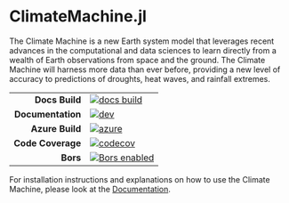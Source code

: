 # ClimateMachine.jl

The Climate Machine is a new Earth system model that leverages recent advances in the computational and data sciences to learn directly from a wealth of Earth observations from space and the ground. The Climate Machine will harness more data than ever before, providing a new level of accuracy to predictions of droughts, heat waves, and rainfall extremes.

|||
|---------------------:|:----------------------------------------------|
| **Docs Build**       | [![docs build][docs-bld-img]][docs-bld-url]   |
| **Documentation**    | [![dev][docs-latest-img]][docs-latest-url]    |
| **Azure Build**      | [![azure][azure-img]][azure-url]              |
| **Code Coverage**    | [![codecov][codecov-img]][codecov-url]        |
| **Bors**             | [![Bors enabled][bors-img]][bors-url]         |

[docs-bld-img]: https://github.com/climate-machine/ClimateMachine.jl/workflows/Documentation/badge.svg
[docs-bld-url]: https://github.com/climate-machine/ClimateMachine.jl/actions?query=workflow%3ADocumentation

[docs-latest-img]: https://img.shields.io/badge/docs-latest-blue.svg
[docs-latest-url]: https://climate-machine.github.io/ClimateMachine.jl/latest/

[azure-img]: https://dev.azure.com/climate-machine/ClimateMachine.jl/_apis/build/status/climate-machine.ClimateMachine.jl?branchName=master
[azure-url]: https://dev.azure.com/climate-machine/ClimateMachine.jl/_build/latest?definitionId=5&branchName=master

[codecov-img]: https://codecov.io/gh/climate-machine/ClimateMachine.jl/branch/master/graph/badge.svg
[codecov-url]: https://codecov.io/gh/climate-machine/ClimateMachine.jl

[bors-img]: https://bors.tech/images/badge_small.svg
[bors-url]: https://app.bors.tech/repositories/11521

For installation instructions and explanations on how to use the Climate Machine, please look at the [Documentation](https://climate-machine.github.io/ClimateMachine.jl/latest/Installation).
